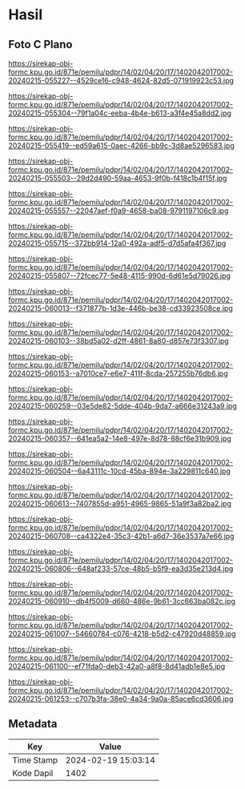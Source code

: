 # Hasil

## Foto C Plano

https://sirekap-obj-formc.kpu.go.id/871e/pemilu/pdpr/14/02/04/20/17/1402042017002-20240215-055227--4529ce16-c948-4624-82d5-071919923c53.jpg

https://sirekap-obj-formc.kpu.go.id/871e/pemilu/pdpr/14/02/04/20/17/1402042017002-20240215-055304--79f1a04c-eeba-4b4e-b613-a3f4e45a8dd2.jpg

https://sirekap-obj-formc.kpu.go.id/871e/pemilu/pdpr/14/02/04/20/17/1402042017002-20240215-055419--ed59a615-0aec-4266-bb9c-3d8ae5296583.jpg

https://sirekap-obj-formc.kpu.go.id/871e/pemilu/pdpr/14/02/04/20/17/1402042017002-20240215-055503--29d2d490-59aa-4653-9f0b-f418c1b4f15f.jpg

https://sirekap-obj-formc.kpu.go.id/871e/pemilu/pdpr/14/02/04/20/17/1402042017002-20240215-055557--22047aef-f0a9-4658-ba08-9791197106c9.jpg

https://sirekap-obj-formc.kpu.go.id/871e/pemilu/pdpr/14/02/04/20/17/1402042017002-20240215-055715--372bb914-12a0-492a-adf5-d7d5afa4f367.jpg

https://sirekap-obj-formc.kpu.go.id/871e/pemilu/pdpr/14/02/04/20/17/1402042017002-20240215-055807--72fcec77-5e48-4115-990d-6d61e5d79026.jpg

https://sirekap-obj-formc.kpu.go.id/871e/pemilu/pdpr/14/02/04/20/17/1402042017002-20240215-060013--f371877b-1d3e-446b-be38-cd33923508ce.jpg

https://sirekap-obj-formc.kpu.go.id/871e/pemilu/pdpr/14/02/04/20/17/1402042017002-20240215-060103--38bd5a02-d2ff-4861-8a80-d857e73f3307.jpg

https://sirekap-obj-formc.kpu.go.id/871e/pemilu/pdpr/14/02/04/20/17/1402042017002-20240215-060153--a7010ce7-e6e7-411f-8cda-257255b76db6.jpg

https://sirekap-obj-formc.kpu.go.id/871e/pemilu/pdpr/14/02/04/20/17/1402042017002-20240215-060259--03e5de82-5dde-404b-9da7-a666e31243a9.jpg

https://sirekap-obj-formc.kpu.go.id/871e/pemilu/pdpr/14/02/04/20/17/1402042017002-20240215-060357--641ea5a2-14e8-497e-8d78-88cf6e31b909.jpg

https://sirekap-obj-formc.kpu.go.id/871e/pemilu/pdpr/14/02/04/20/17/1402042017002-20240215-060504--6a43111c-10cd-45ba-894e-3a229811c640.jpg

https://sirekap-obj-formc.kpu.go.id/871e/pemilu/pdpr/14/02/04/20/17/1402042017002-20240215-060613--7407855d-a951-4965-9865-51a9f3a82ba2.jpg

https://sirekap-obj-formc.kpu.go.id/871e/pemilu/pdpr/14/02/04/20/17/1402042017002-20240215-060708--ca4322e4-35c3-42b1-a6d7-36e3537a7e66.jpg

https://sirekap-obj-formc.kpu.go.id/871e/pemilu/pdpr/14/02/04/20/17/1402042017002-20240215-060806--648af233-57ce-48b5-b5f9-ea3d35e213d4.jpg

https://sirekap-obj-formc.kpu.go.id/871e/pemilu/pdpr/14/02/04/20/17/1402042017002-20240215-060910--db4f5009-d660-486e-9b61-3cc663ba082c.jpg

https://sirekap-obj-formc.kpu.go.id/871e/pemilu/pdpr/14/02/04/20/17/1402042017002-20240215-061007--54660784-c076-4218-b5d2-c47920d48859.jpg

https://sirekap-obj-formc.kpu.go.id/871e/pemilu/pdpr/14/02/04/20/17/1402042017002-20240215-061100--ef71fda0-deb3-42a0-a8f8-8d41adb1e8e5.jpg

https://sirekap-obj-formc.kpu.go.id/871e/pemilu/pdpr/14/02/04/20/17/1402042017002-20240215-061253--c707b3fa-38e0-4a34-9a0a-85ace6cd3606.jpg


## Metadata

| Key        | Value               |
| ---------- | ------------------- |
| Time Stamp | 2024-02-19 15:03:14 |
| Kode Dapil | 1402                |



